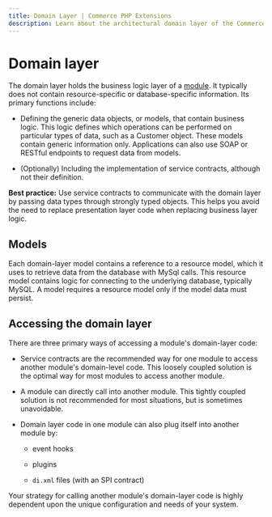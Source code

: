 ```yaml
---
title: Domain Layer | Commerce PHP Extensions
description: Learn about the architectural domain layer of the Commerce framework.
---
```


# Domain layer

The domain layer holds the business logic layer of a [module](https://glossary.magento.com/module). It typically does not contain resource-specific or database-specific information. Its primary functions include:

*  Defining the generic data objects, or models, that contain business logic. This logic defines which operations can be performed on particular types of data, such as a Customer object. These models contain generic information only. Applications can also use SOAP or RESTful endpoints to request data from models.

*  (Optionally) Including the implementation of service contracts, although not their definition.

<InlineAlert variant="success" slots="text"/>

**Best practice:** Use service contracts to communicate with the domain layer by passing data types through strongly typed objects. This helps you avoid the need to replace presentation layer code when replacing business layer logic.

## Models

Each domain-layer model contains a reference to a resource model, which it uses to retrieve data from the database with MySql calls. This resource model contains logic for connecting to the underlying database, typically MySQL. A model requires a resource model only if the model data must persist.

## Accessing the domain layer

There are three primary ways of accessing a module's domain-layer code:

*  Service contracts are the recommended way for one module to access another module's domain-level code. This loosely coupled solution is the optimal way for most modules to access another module.

*  A module can directly call into another module. This tightly coupled solution is not recommended for most situations, but is sometimes unavoidable.

*  Domain layer code in one module can also plug itself into another module by:

   *  event hooks

   *  plugins

   *  `di.xml` files (with an SPI contract)

Your strategy for calling another module's domain-layer code is highly dependent upon the unique configuration and needs of your system.
